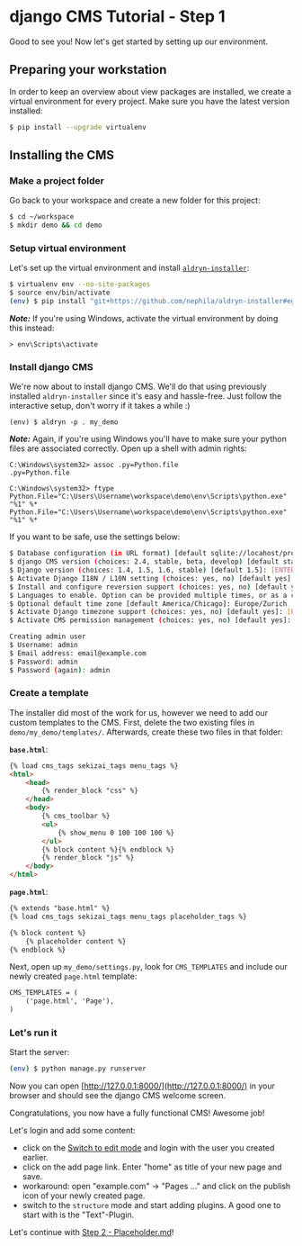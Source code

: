 django CMS Tutorial - Step 1
============================
Good to see you! Now let's get started by setting up our environment.

Preparing your workstation
--------------------------
In order to keep an overview about view packages are installed, we create a virtual environment for every project. Make sure you have the latest version installed:

```bash
$ pip install --upgrade virtualenv
```

Installing the CMS
------------------

### Make a project folder

Go back to your workspace and create a new folder for this project:

```bash
$ cd ~/workspace    
$ mkdir demo && cd demo
```

### Setup virtual environment

Let's set up the virtual environment and install [`aldryn-installer`](https://github.com/nephila/aldryn-installer):

```bash
$ virtualenv env --no-site-packages
$ source env/bin/activate
(env) $ pip install "git+https://github.com/nephila/aldryn-installer#egg=aldryn-installer"
```

***Note:*** If you're using Windows, activate the virtual environment by doing this instead:

```
> env\Scripts\activate
```

### Install django CMS

We're now about to install django CMS. We'll do that using previously installed `aldryn-installer` since it's easy and hassle-free. Just follow the interactive setup, don't worry if it takes a while :)

```
(env) $ aldryn -p . my_demo
```

***Note:*** Again, if you're using Windows you'll have to make sure your python files are associated correctly. Open up a shell with admin rights:

```
C:\Windows\system32> assoc .py=Python.file
.py=Python.file

C:\Windows\system32> ftype Python.File="C:\Users\Username\workspace\demo\env\Scripts\python.exe" "%1" %*
Python.File="C:\Users\Username\workspace\demo\env\Scripts\python.exe" "%1" %*
```

If you want to be safe, use the settings below:

```bash
$ Database configuration (in URL format) [default sqlite://locahost/project.db]: [ENTER]
$ django CMS version (choices: 2.4, stable, beta, develop) [default stable]: beta
$ Django version (choices: 1.4, 1.5, 1.6, stable) [default 1.5]: [ENTER]
$ Activate Django I18N / L10N setting (choices: yes, no) [default yes]: [ENTER]
$ Install and configure reversion support (choices: yes, no) [default yes]: [ENTER]
$ Languages to enable. Option can be provided multiple times, or as a comma separated list: en,de
$ Optional default time zone [default America/Chicago]: Europe/Zurich
$ Activate Django timezone support (choices: yes, no) [default yes]: [ENTER]
$ Activate CMS permission management (choices: yes, no) [default yes]: [ENTER]

Creating admin user
$ Username: admin
$ Email address: email@example.com
$ Password: admin
$ Password (again): admin
```

### Create a template
The installer did most of the work for us, however we need to add our custom templates to the CMS. First, delete the two existing files in `demo/my_demo/templates/`. Afterwards, create these two files in that folder:

**`base.html`**:

```html
{% load cms_tags sekizai_tags menu_tags %}
<html>
    <head>
        {% render_block "css" %}
    </head>
    <body>
        {% cms_toolbar %}
        <ul>
            {% show_menu 0 100 100 100 %}
        </ul>
        {% block content %}{% endblock %}
        {% render_block "js" %}
    </body>
</html>
```

**`page.html`**:

```html
{% extends "base.html" %}
{% load cms_tags sekizai_tags menu_tags placeholder_tags %}

{% block content %}
    {% placeholder content %}
{% endblock %}
```

Next, open up `my_demo/settings.py`, look for `CMS_TEMPLATES` and include our newly created `page.html` template:

```html
CMS_TEMPLATES = (
    ('page.html', 'Page'),
)
```

### Let's run it

Start the server:

```bash
(env) $ python manage.py runserver
```

Now you can open [http://127.0.0.1:8000/](http://127.0.0.1:8000/) in your browser and should see the django CMS welcome screen.

Congratulations, you now have a fully functional CMS! Awesome job!

Let's login and add some content:

* click on the [Switch to edit mode](http://localhost:8000/?edit) and login with the user you created earlier.
* click on the add page link. Enter "home" as title of your new page and save.
* workaround: open "example.com" -> "Pages …" and click on the publish icon of your newly created page.
* switch to the `structure` mode and start adding plugins. A good one to start with is the "Text"-Plugin.


Let's continue with [Step 2 - Placeholder.md](https://github.com/Chive/djangocms-tutorial/blob/new/Step%201%20-%20Placeholder.md)!
